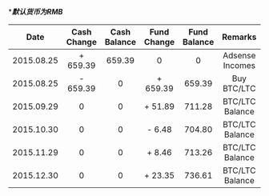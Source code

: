 
****默认货币为RMB***

| Date       | Cash Change    | Cash Balance | Fund Change   | Fund Balance  | Remarks                 |
|:----------:|:--------------:|:------------:|:-------------:|:-------------:|:-----------------------:|
| 2015.08.25 | + 659.39       | 659.39       | 0             | 0             | Adsense Incomes         |
| 2015.08.25 | - 659.39       | 0            | + 659.39      | 659.39        | Buy BTC/LTC             |
| 2015.09.29 | 0              | 0            | + 51.89       | 711.28        | BTC/LTC Balance         |
| 2015.10.30 | 0              | 0            | -  6.48       | 704.80        | BTC/LTC Balance         |
| 2015.11.29 | 0              | 0            | +  8.46       | 713.26        | BTC/LTC Balance         |
| 2015.12.30 | 0              | 0            | + 23.35       | 736.61        | BTC/LTC Balance         |
